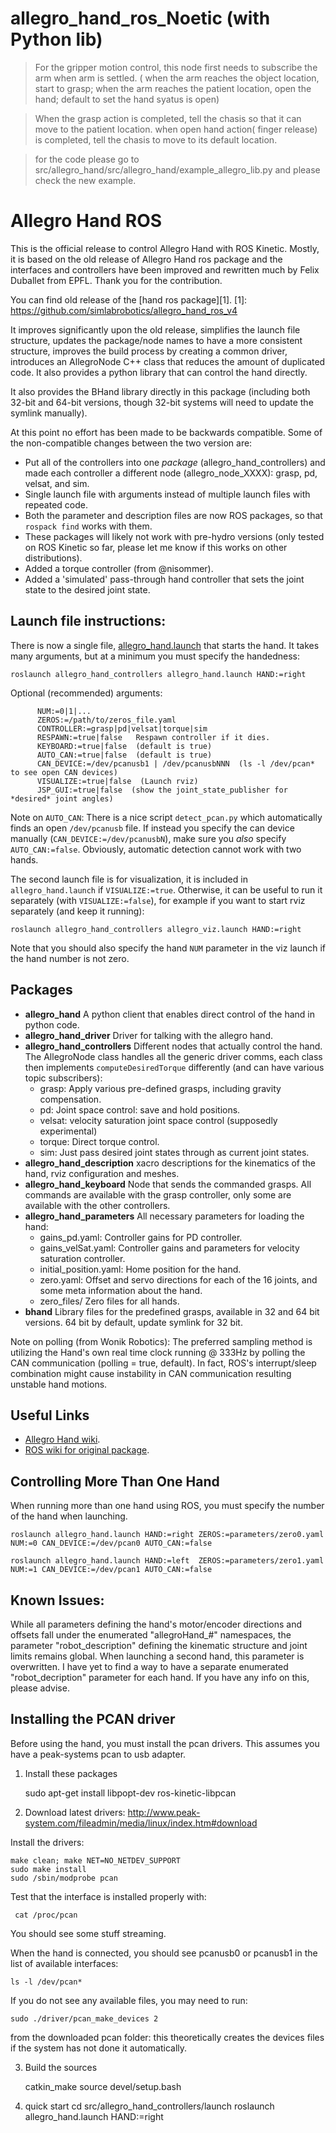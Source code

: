 # allegro_hand_ros_Noetic (with Python lib)

> For the gripper motion control, this node first needs to subscribe the arm when arm is settled. 
> ( when the arm reaches the object location, start to grasp; 
> when the arm reaches the patient location, open the hand;
>  default to set the hand syatus is open)


> When the grasp action is completed, tell the chasis so that it can move to the patient location.
> when open hand action( finger release) is completed, tell the chasis to move to its default location.

>for the code please go to src/allegro_hand/src/allegro_hand/example_allegro_lib.py
and please check the new example.






















Allegro Hand ROS
================================

This is the official release to control Allegro Hand with ROS Kinetic.
Mostly, it is based on the old release of Allegro Hand ros package and the interfaces 
and controllers have been improved and rewritten much by Felix Duballet from EPFL. 
Thank you for the contribution.

You can find old release of the [hand ros package][1].
[1]: https://github.com/simlabrobotics/allegro_hand_ros_v4

It improves significantly upon the old release, simplifies the launch file structure,
updates the package/node names to
have a more consistent structure, improves the build process by creating a
common driver, introduces an AllegroNode C++ class that reduces the amount of
duplicated code. It also provides a python library that can control the hand
directly.

It also provides the BHand library directly in this package (including both
32-bit and 64-bit versions, though 32-bit systems will need to update the
symlink manually).

At this point no effort has been made to be backwards compatible. Some of the
non-compatible changes between the two version are:

 - Put all of the controllers into one *package* (allegro_hand_controllers) and
   made each controller a different node (allegro_node_XXXX): grasp, pd, velsat,
   and sim.
 - Single launch file with arguments instead of multiple launch files with
   repeated code.
 - Both the parameter and description files are now ROS packages, so that
   `rospack find` works with them.
 - These packages will likely not work with pre-hydro versions (only tested on
   ROS Kinetic so far, please let me know if this works on other distributions).
 - Added a torque controller (from @nisommer).
 - Added a 'simulated' pass-through hand controller that sets the joint state to
   the desired joint state.

Launch file instructions:
------------------------

There is now a single file,
[allegro_hand.launch](allegro_hand_controllers/launch/allegro_hand.launch)
that starts the hand. It takes many arguments, but at a minimum you must specify
the handedness:

    roslaunch allegro_hand_controllers allegro_hand.launch HAND:=right

Optional (recommended) arguments:

          NUM:=0|1|...
          ZEROS:=/path/to/zeros_file.yaml
          CONTROLLER:=grasp|pd|velsat|torque|sim
          RESPAWN:=true|false   Respawn controller if it dies.
          KEYBOARD:=true|false  (default is true)
          AUTO_CAN:=true|false  (default is true)
          CAN_DEVICE:=/dev/pcanusb1 | /dev/pcanusbNNN  (ls -l /dev/pcan* to see open CAN devices)
          VISUALIZE:=true|false  (Launch rviz)
          JSP_GUI:=true|false  (show the joint_state_publisher for *desired* joint angles)

Note on `AUTO_CAN`: There is a nice script `detect_pcan.py` which automatically
finds an open `/dev/pcanusb` file. If instead you specify the can device
manually (`CAN_DEVICE:=/dev/pcanusbN`), make sure you *also* specify
`AUTO_CAN:=false`. Obviously, automatic detection cannot work with two hands.

The second launch file is for visualization, it is included in
`allegro_hand.launch` if `VISUALIZE:=true`. Otherwise, it can be useful to run
it separately (with `VISUALIZE:=false`), for example if you want to start rviz separately
(and keep it running):

    roslaunch allegro_hand_controllers allegro_viz.launch HAND:=right

Note that you should also specify the hand `NUM` parameter in the viz launch if
the hand number is not zero.

Packages
--------

 * **allegro_hand** A python client that enables direct control of the hand in
                    python code.
 * **allegro_hand_driver** Driver for talking with the allegro hand.
 * **allegro_hand_controllers** Different nodes that actually control the hand.
 The AllegroNode class handles all the generic driver comms, each class then
 implements `computeDesiredTorque` differently (and can have various topic
 subscribers):
   * grasp: Apply various pre-defined grasps, including gravity compensation.
   * pd: Joint space control: save and hold positions.
   * velsat: velocity saturation joint space control (supposedly experimental)
   * torque: Direct torque control.
   * sim: Just pass desired joint states through as current joint states.
 * **allegro_hand_description** xacro descriptions for the kinematics of the
     hand, rviz configuration and meshes.
 * **allegro_hand_keyboard** Node that sends the commanded grasps. All commands
     are available with the grasp controller, only some are available with the
     other controllers.
 * **allegro_hand_parameters** All necessary parameters for loading the hand:
   * gains_pd.yaml: Controller gains for PD controller.
   * gains_velSat.yaml: Controller gains and parameters for velocity saturation
           controller.
   * initial_position.yaml: Home position for the hand.
   * zero.yaml: Offset and servo directions for each of the 16 joints, and some
           meta information about the hand.
   * zero_files/ Zero files for all hands.
 * **bhand** Library files for the predefined grasps, available in 32 and 64 bit
     versions. 64 bit by default, update symlink for 32 bit.

Note on polling (from Wonik Robotics): The preferred sampling method is utilizing the
Hand's own real time clock running @ 333Hz by polling the CAN communication
(polling = true, default). In fact, ROS's interrupt/sleep combination might
cause instability in CAN communication resulting unstable hand motions.


Useful Links
------------

 * [Allegro Hand wiki](http://wiki.wonikrobotics/AllegroHand/wiki).
 * [ROS wiki for original package](http://www.ros.org/wiki/allegro_hand_ros).


Controlling More Than One Hand
------------------------------

When running more than one hand using ROS, you must specify the number of the
hand when launching.

    roslaunch allegro_hand.launch HAND:=right ZEROS:=parameters/zero0.yaml NUM:=0 CAN_DEVICE:=/dev/pcan0 AUTO_CAN:=false

    roslaunch allegro_hand.launch HAND:=left  ZEROS:=parameters/zero1.yaml NUM:=1 CAN_DEVICE:=/dev/pcan1 AUTO_CAN:=false


Known Issues:
-------------

While all parameters defining the hand's motor/encoder directions and offsets
fall under the enumerated "allegroHand_#" namespaces, the parameter
"robot_description" defining the kinematic structure and joint limits remains
global. When launching a second hand, this parameter is overwritten. I have yet
to find a way to have a separate enumerated "robot_decription" parameter for
each hand. If you have any info on this, please advise.


Installing the PCAN driver
--------------------------

Before using the hand, you must install the pcan drivers. This assumes you have
a peak-systems pcan to usb adapter.

1. Install these packages

    sudo apt-get install libpopt-dev ros-kinetic-libpcan

2. Download latest drivers: http://www.peak-system.com/fileadmin/media/linux/index.htm#download

Install the drivers:

    make clean; make NET=NO_NETDEV_SUPPORT
    sudo make install
    sudo /sbin/modprobe pcan

Test that the interface is installed properly with:

     cat /proc/pcan

You should see some stuff streaming.

When the hand is connected, you should see pcanusb0 or pcanusb1 in the list of
available interfaces:

    ls -l /dev/pcan*

If you do not see any available files, you may need to run:

    sudo ./driver/pcan_make_devices 2

from the downloaded pcan folder: this theoretically creates the devices files if
the system has not done it automatically.

3. Build the sources

    catkin_make
    source devel/setup.bash

4. quick start
    cd src/allegro_hand_controllers/launch
    roslaunch allegro_hand.launch HAND:=right

